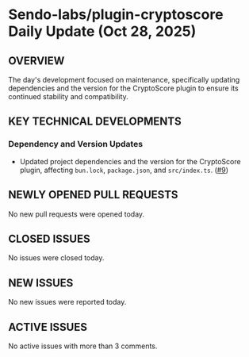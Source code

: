 # Sendo-labs/plugin-cryptoscore Daily Update (Oct 28, 2025)
## OVERVIEW 
The day's development focused on maintenance, specifically updating dependencies and the version for the CryptoScore plugin to ensure its continued stability and compatibility.

## KEY TECHNICAL DEVELOPMENTS

### Dependency and Version Updates
*   Updated project dependencies and the version for the CryptoScore plugin, affecting `bun.lock`, `package.json`, and `src/index.ts`. ([#9](https://github.com/Sendo-labs/plugin-cryptoscore/pull/9))

## NEWLY OPENED PULL REQUESTS
No new pull requests were opened today.

## CLOSED ISSUES
No issues were closed today.

## NEW ISSUES
No new issues were reported today.

## ACTIVE ISSUES
No active issues with more than 3 comments.